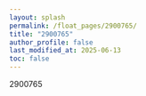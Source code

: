 ```yaml
---
layout: splash
permalink: /float_pages/2900765/
title: "2900765"
author_profile: false
last_modified_at: 2025-06-13
toc: false
---
```

 
2900765
